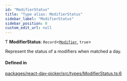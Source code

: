 ```yaml
---
id: "ModifierStatus"
title: "Type alias: ModifierStatus"
sidebar_label: "ModifierStatus"
sidebar_position: 0
custom_edit_url: null
---
```


Ƭ **ModifierStatus**: `Record`<[`Modifier`](Modifier), ``true``\>

Represent the status of a modifiers when matched a day.

#### Defined in

[packages/react-day-picker/src/types/ModifierStatus.ts:6](https://github.com/gpbl/react-day-picker/blob/0df406c0/packages/react-day-picker/src/types/ModifierStatus.ts#L6)
